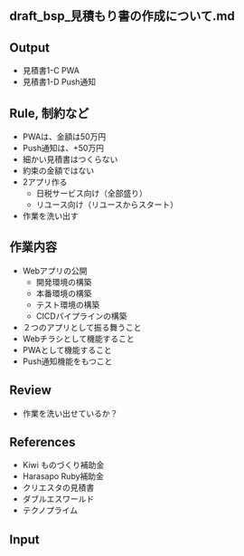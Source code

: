 draft_bsp_見積もり書の作成について.md
---

## Output
- 見積書1-C PWA
- 見積書1-D Push通知

## Rule, 制約など
- PWAは、金額は50万円
- Push通知は、+50万円
- 細かい見積書はつくらない
- 約束の金額ではない
- 2アプリ作る
  - 日税サービス向け（全部盛り）
  - リユース向け（リユースからスタート）
- 作業を洗い出す

## 作業内容
- Webアプリの公開
  - 開発環境の構築
  - 本番環境の構築
  - テスト環境の構築
  - CICDパイプラインの構築
- ２つのアプリとして振る舞うこと
- Webチラシとして機能すること
- PWAとして機能すること
- Push通知機能をもつこと

## Review
- 作業を洗い出せているか？

## References
- Kiwi ものづくり補助金
- Harasapo Ruby補助金
- クリエスタの見積書
- ダブルエスワールド
- テクノプライム

## Input


